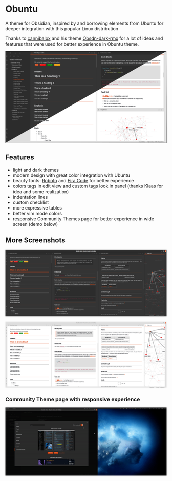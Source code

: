 # Obuntu
A theme for Obsidian, inspired by and borrowing elements from Ubuntu for deeper integration with this popular Linux distribution

Thanks to [cannibalox](https://github.com/cannibalox) and his theme
[Obsdn-dark-rmx](https://github.com/cannibalox/Obsdn-dark-rmx) for a lot of ideas and features that were used for better experience in Obuntu theme.

![Obuntu theme](screenshot.jpg)

## Features

- light and dark themes
- modern design with great color integration with Ubuntu
- beauty fonts: [Roboto](https://fonts.google.com/specimen/Roboto) and [Fira Code](https://fonts.google.com/specimen/Fira+Code) for better experience
- colors tags in edit view and custom tags look in panel (thanks Klaas for idea and some realization) 
- indentation lines
- custom checklist
- more expressive tables
- better vim mode colors
- responsive Community Themes page for better experience in wide screen (demo below)
 
 ## More Screenshots

 ![Dark Theme](screenshot-dark.png)

 ![Light Theme](screenshot-light.png)

 ### Community Theme page with responsive experience

 ![Community Theme page](demo-community-themes-page-responsive.gif) 